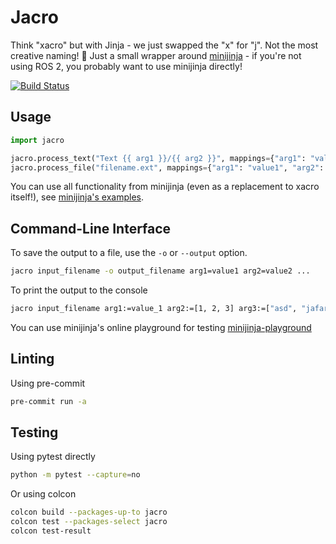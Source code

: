 # Jacro

Think "xacro" but with Jinja - we just swapped the "x" for "j". Not the most creative naming! 🤷 Just a small wrapper around [minijinja](https://github.com/mitsuhiko/minijinja) - if you're not using ROS 2, you probably want to use minijinja directly!

[![Build Status](https://github.com/JafarAbdi/jacro/actions/workflows/build_and_test.yaml/badge.svg)](https://github.com/JafarAbdi/jacro/actions/workflows/build_and_test.yaml)

## Usage

```python
import jacro

jacro.process_text("Text {{ arg1 }}/{{ arg2 }}", mappings={"arg1": "value1", "arg2": "value2"})
jacro.process_file("filename.ext", mappings={"arg1": "value1", "arg2": "value2"})
```

You can use all functionality from minijinja (even as a replacement to xacro itself!), see [minijinja's examples](https://github.com/mitsuhiko/minijinja/tree/main/examples).

## Command-Line Interface

To save the output to a file, use the `-o` or `--output` option.

```bash
jacro input_filename -o output_filename arg1=value1 arg2=value2 ...
```

To print the output to the console

```bash
jacro input_filename arg1:=value_1 arg2:=[1, 2, 3] arg3:=["asd", "jafar"] ...
```

You can use minijinja's online playground for testing [minijinja-playground](https://mitsuhiko.github.io/minijinja-playground/)

## Linting

Using pre-commit

```bash
pre-commit run -a
```

## Testing

Using pytest directly

```bash
python -m pytest --capture=no
```

Or using colcon

```bash
colcon build --packages-up-to jacro
colcon test --packages-select jacro
colcon test-result
```
